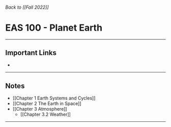 ###### Back to [[Fall 2022]]
# EAS 100 - Planet Earth
___
## Important Links
- 
___
## Notes
- [[Chapter 1 Earth Systems and Cycles]]
- [[Chapter 2 The Earth in Space]]
- [[Chapter 3 Atmosphere]]
	- [[Chapter 3.2 Weather]]
___
